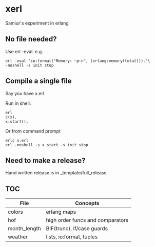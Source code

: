 # xerl

Samiur's experiment in erlang

## No file needed?

Use erl -eval. e.g.
```
erl -eval 'io:format("Memory: ~p~n", [erlang:memory(total)]).'\
-noshell -s init stop
```

## Compile a single file

Say you have x.erl.

Run in shell:

``` shell
erl
c(x).
x:start().
```

Or from command prompt

``` shell
erlc x.erl
erl -noshell -s x start -s init stop
```

## Need to make a release?

Hand written release is in _template/full_release

## TOC

| File | Concepts |
| ---- | -------- |
| colors | erlang maps |
| hof | high order funcs and comparators |
| month_length | BIF(trunc), if/case guards |
| weather | lists, io:format, tuples |

